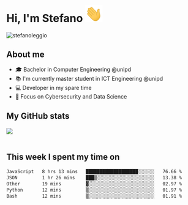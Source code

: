 # Hi, I'm Stefano <img src="https://raw.githubusercontent.com/stefanoleggio/stefanoleggio/main/images/wave.gif" width="45px">

<p align="left"> <img src="https://komarev.com/ghpvc/?username=stefanoleggio&label=Views&color=blue&style=plastic" alt="stefanoleggio" /></p>

## About me
- 🎓 Bachelor in Computer Engineering @unipd
- 📚 I'm currently master student in ICT Engineering @unipd
- 💻 Developer in my spare time
- 🎯 Focus on Cybersecurity and Data Science


## My GitHub stats

<a href="https://github.com/anuraghazra/github-readme-stats" >
  <img align="center" src="https://github-readme-stats.vercel.app/api/top-langs/?username=stefanoleggio&langs_count=10&hide=html,blade&layout=compact&count_private=true&theme=swift" />
</a>
</br>
</br>

## This week I spent my time on


<!--START_SECTION:waka-->
```text
JavaScript   8 hrs 13 mins   ███████████████████░░░░░░   76.66 % 
JSON         1 hr 26 mins    ███▒░░░░░░░░░░░░░░░░░░░░░   13.38 % 
Other        19 mins         ▓░░░░░░░░░░░░░░░░░░░░░░░░   02.97 % 
Python       12 mins         ▒░░░░░░░░░░░░░░░░░░░░░░░░   01.97 % 
Bash         12 mins         ▒░░░░░░░░░░░░░░░░░░░░░░░░   01.91 % 
```
<!--END_SECTION:waka-->

